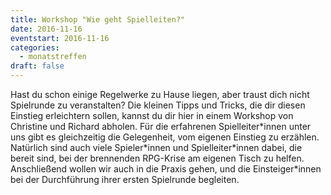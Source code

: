 ```yaml
---
title: Workshop "Wie geht Spielleiten?"
date: 2016-11-16
eventstart: 2016-11-16
categories:
  - monatstreffen
draft: false
---
```

Hast du schon einige Regelwerke zu Hause liegen, aber traust dich nicht Spielrunde zu veranstalten?
Die kleinen Tipps und Tricks, die dir diesen Einstieg erleichtern sollen, kannst du dir hier in einem Workshop von Christine und Richard abholen.
Für die erfahrenen Spielleiter\*innen unter uns gibt es gleichzeitig die Gelegenheit, vom eigenen Einstieg zu erzählen.
Natürlich sind auch viele Spieler\*innen und Spielleiter\*innen dabei, die bereit sind, bei der brennenden RPG-Krise am eigenen Tisch zu helfen.
Anschließend wollen wir auch in die Praxis gehen, und die Einsteiger\*innen bei der Durchführung ihrer ersten Spielrunde begleiten.
